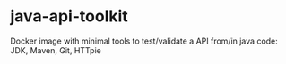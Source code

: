 # java-api-toolkit
Docker image with minimal tools to test/validate a API from/in  java code: JDK, Maven, Git, HTTpie
